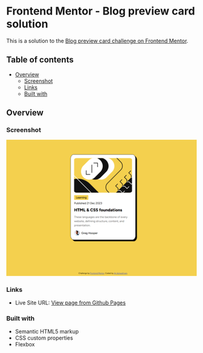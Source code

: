 # Frontend Mentor - Blog preview card solution

This is a solution to the [Blog preview card challenge on Frontend Mentor](https://www.frontendmentor.io/challenges/blog-preview-card-ckPaj01IcS).

## Table of contents

- [Overview](#overview)
  - [Screenshot](#screenshot)
  - [Links](#links)
  - [Built with](#built-with)

## Overview

### Screenshot

![](/assets/images/screenshot.png)

### Links

- Live Site URL: [View page from Github Pages](https://ajiashwathram.github.io/blog-component/)

### Built with

- Semantic HTML5 markup
- CSS custom properties
- Flexbox
